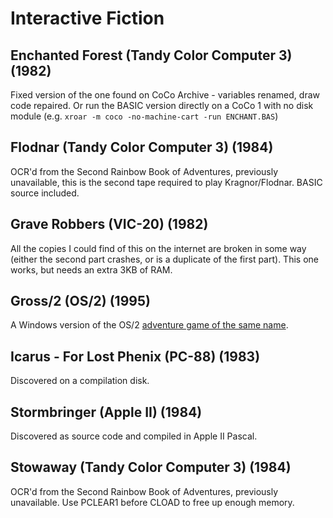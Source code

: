 # Interactive Fiction

## Enchanted Forest (Tandy Color Computer 3) (1982)
Fixed version of the one found on CoCo Archive - variables renamed, draw code repaired.
Or run the BASIC version directly on a CoCo 1 with no disk module (e.g. `xroar -m coco -no-machine-cart -run ENCHANT.BAS`)

## Flodnar (Tandy Color Computer 3) (1984)
OCR'd from the Second Rainbow Book of Adventures, previously unavailable, this is the second tape required to play Kragnor/Flodnar.
BASIC source included.

## Grave Robbers (VIC-20) (1982)
All the copies I could find of this on the internet are broken in some way (either the second part crashes, or is a duplicate of the first part). This one works, but needs an extra 3KB of RAM.

## Gross/2 (OS/2) (1995)
A Windows version of the OS/2 [adventure game of the same name](https://www.os2world.com/games/index.php/native-games/adventure/94-gross-2).

## Icarus - For Lost Phenix (PC-88) (1983)
Discovered on a compilation disk.

## Stormbringer (Apple II) (1984)
Discovered as source code and compiled in Apple II Pascal.

## Stowaway (Tandy Color Computer 3) (1984)
OCR'd from the Second Rainbow Book of Adventures, previously unavailable. Use PCLEAR1 before CLOAD to free up enough memory.
